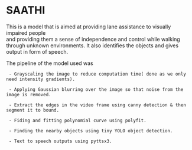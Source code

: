 # SAATHI
This is a model that is aimed at providing lane assistance to visually impaired people  
 and providing them a sense of independence and control while walking through unknown environments. It also identifies the objects and gives output in form of speech.

The pipeline of the model used was 

     - Grayscaling the image to reduce computation time( done as we only need intensity gradients).
     
     - Applying Gaussian blurring over the image so that noise from the image is removed.
     
     - Extract the edges in the video frame using canny detection & then segment it to bound.
     
     - Fiding and fitting polynomial curve using polyfit.
     
     - Finding the nearby objects using tiny YOLO object detection.
     
     - Text to speech outputs using pyttsx3.
     
